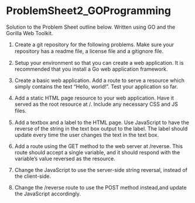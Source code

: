 # ProblemSheet2_GOProgramming

Solution to the Problem Sheet outline below. Written using GO and the Gorilla Web Toolkit. 

1. Create a git repository for the following problems. Make sure your repository has a readme ﬁle, a license ﬁle and a gitignore ﬁle. 

2. Setup your environment so that you can create a web application. It is recommended that you install a Go web application framework. 

3. Create a basic web application. Add a route to serve a resource which simply contains the text “Hello, world!”. Test your application so far. 

4. Add a static HTML page resource to your web application. Have it served as the root resource at /. Include any necessary CSS and JS ﬁles. 

5. Add a textbox and a label to the HTML page. Use JavaScript to have the reverse of the string in the text box output to the label. The label should update every time the user changes the text in the text box. 

6. Add a route using the GET method to the web server at /reverse. This route should accept a single variable, and it should respond with the variable’s value reversed as the resource. 

7. Change the JavaScript to use the server-side string reversal, instead of the client-side. 

8. Change the /reverse route to use the POST method instead,and update the JavaScript accordingly.
